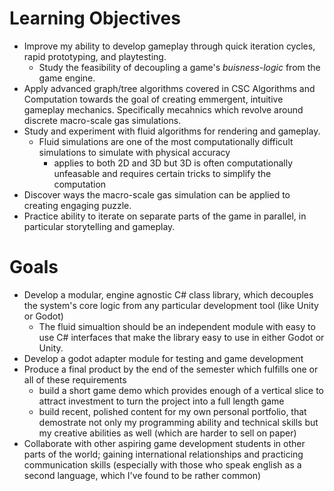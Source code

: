Learning Objectives
==
- Improve my ability to develop gameplay through quick iteration cycles, rapid prototyping, and playtesting.  
	- Study the feasibility of decoupling a game's *buisness-logic* from the game engine.  
- Apply advanced graph/tree algorithms covered in CSC Algorithms and Computation towards the goal of creating emmergent, intuitive gameplay mechanics.   Specifically mecahnics which revolve around discrete macro-scale gas simulations.
- Study and experiment with fluid algorithms for rendering and gameplay.
	- Fluid simulations are one of the most computationally difficult simulations to simulate with physical accuracy
		- applies to both 2D and 3D but 3D is often computationally unfeasable and requires certain tricks to simplify the computation
- Discover ways the macro-scale gas simulation can be applied to creating engaging puzzle.   
- Practice ability to iterate on separate parts of the game in parallel, in particular storytelling and gameplay. 




Goals
==
- Develop a modular, engine agnostic C# class library, which decouples the system's core logic from any particular development tool (like Unity or Godot)
	- The fluid simualtion should be an independent module with easy to use C# interfaces that make the library easy to use in either Godot or Unity.
- Develop a godot adapter module for testing and game development
- Produce a final product by the end of the semester which fulfills one or all of these requirements
	- build a short game demo which provides enough of a vertical slice to attract investment to turn the project into a full length game
	- build recent, polished content for my own personal portfolio, that demostrate not only my programming ability and technical skills but my creative abilities as well (which are harder to sell on paper)
- Collaborate with other aspiring game development students in other parts of the world; gaining international relationships and practicing communication skills (especially with those who speak english as a second language, which I've found to be rather common)